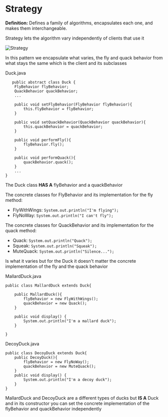 # Strategy
**Definition:** Defines a family of algorithms, encapsulates each one, and makes them interchangeable.

Strategy lets the algorithm vary independently of clients that use it

![Strategy](strategy.png)

In this pattern we encapsulate what varies, the fly and quack behavior 
from what stays the same which is the client and its subclasses

Duck.java
```
   public abstract class Duck {
    FlyBehavior flyBehavior;
    QuackBehavior quackBehavior;
    ...

    public void setFlyBehavior(FlyBehavior flyBehavior){
        this.flyBehavior = flyBehavior;
    }

    public void setQuackBehavior(QuackBehavior quackBehavior){
        this.quackBehavior = quackBehavior;
    }

    public void performFly(){
        flyBehavior.fly();
    }

    public void performQuack(){
        quackBehavior.quack();
    }
    ...
}
```
The Duck class **HAS A** flyBehavior and a quackBehavior

The concrete classes for FlyBehavior and its implementation for the
fly method:
- FlyWithWings: ```System.out.println("I'm flying");```
- FlyNoWay: ```System.out.println("I can't fly");```

The concrete classes for QuackBehavior and its implementation for the
quack method:
- Quack: ```System.out.println("Quack");```
- Squeak: ```System.out.println("Squeak");```
- MuteQuack: ```System.out.println("Silence...");```

Is what it varies but for the Duck it doesn't matter the concrete implementation
of the fly and the quack behavior

MallardDuck.java
```
public class MallardDuck extends Duck{

    public MallardDuck(){
        flyBehavior = new FlyWithWings();
        quackBehavior = new Quack();
    }

    public void display() {
        System.out.println("I'm a mallard duck");
    }

}
```

DecoyDuck.java
```
public class DecoyDuck extends Duck{
    public DecoyDuck(){
        flyBehavior = new FlyNoWay();
        quackBehavior = new MuteQuack();
    }
    public void display() {
        System.out.println("I'm a decoy duck");
    }
}
```

MallardDuck and DecoyDuck are a different types of ducks
but **IS A** Duck and in its constructor you can set the
concrete implementation of the flyBehavior and quackBehavior independently